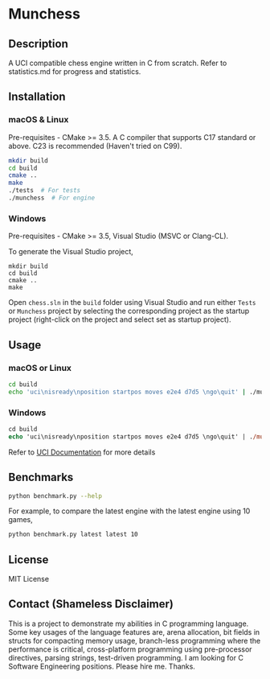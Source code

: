 # Munchess

## Description

A UCI compatible chess engine written in C from scratch. Refer to statistics.md for progress and statistics.

## Installation

### macOS & Linux

Pre-requisites - CMake >= 3.5. A C compiler that supports C17 standard or above. C23 is recommended (Haven't tried on C99).

```bash
mkdir build
cd build
cmake ..
make
./tests  # For tests
./munchess  # For engine
```

### Windows

Pre-requisites - CMake >= 3.5, Visual Studio (MSVC or Clang-CL).

To generate the Visual Studio project,
```
mkdir build
cd build
cmake ..
make
```

Open `chess.sln` in the `build` folder using Visual Studio and run either `Tests` or `Munchess` project by selecting the corresponding project as the startup project (right-click on the project and select set as startup project).

## Usage

### macOS or Linux

```bash
cd build
echo 'uci\nisready\nposition startpos moves e2e4 d7d5 \ngo\quit' | ./munchess
```

### Windows

```ps
cd build
echo 'uci\nisready\nposition startpos moves e2e4 d7d5 \ngo\quit' | ./munchess.exe
```

Refer to [UCI Documentation](https://gist.github.com/DOBRO/2592c6dad754ba67e6dcaec8c90165bf) for more details

## Benchmarks

```bash
python benchmark.py --help
```

For example, to compare the latest engine with the latest engine using 10 games,
```bash
python benchmark.py latest latest 10
```

## License

MIT License

## Contact (Shameless Disclaimer)

This is a project to demonstrate my abilities in C programming language. Some key usages of the language features are, arena allocation, bit fields in structs for compacting memory usage, branch-less programming where the performance is critical, cross-platform programming using pre-processor directives, parsing strings, test-driven programming. I am looking for C Software Engineering positions. Please hire me. Thanks.
